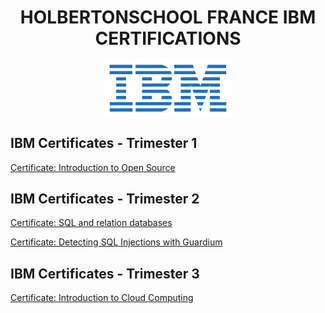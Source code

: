 # <center>HOLBERTONSCHOOL FRANCE IBM CERTIFICATIONS</center>

<center><img src="img/ibm-logo-2.png" width="200"></center>

## IBM Certificates - Trimester 1

[Certificate: Introduction to Open Source](https://github.com/Entwoane/holbertonschool-france-certificates-ibm/blob/main/certificates-trimester-1/certificate_oss.jpg)

## IBM Certificates - Trimester 2

[Certificate: SQL and relation databases](https://github.com/Entwoane/holbertonschool-france-certificates-ibm/blob/main/certificates-trimester-2/certificate-sql.jpg)

[Certificate: Detecting SQL Injections with Guardium](https://github.com/Entwoane/holbertonschool-france-certificates-ibm/blob/main/certificates-trimester-2/certificate-sqli-guardium.png)

## IBM Certificates - Trimester 3

[Certificate: Introduction to Cloud Computing](https://github.com/Entwoane/holbertonschool-france-certificates-ibm/blob/main/certificates-trimester-3/certificate-cloud.pdf)
